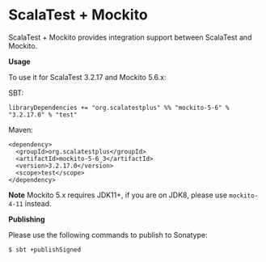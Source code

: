 # ScalaTest + Mockito
ScalaTest + Mockito provides integration support between ScalaTest and Mockito.

**Usage**

To use it for ScalaTest 3.2.17 and Mockito 5.6.x: 

SBT: 

```
libraryDependencies += "org.scalatestplus" %% "mockito-5-6" % "3.2.17.0" % "test"
```

Maven: 

```
<dependency>
  <groupId>org.scalatestplus</groupId>
  <artifactId>mockito-5-6_3</artifactId>
  <version>3.2.17.0</version>
  <scope>test</scope>
</dependency>
```

**Note**
Mockito 5.x requires JDK11+, if you are on JDK8, please use `mockito-4-11` instead.

**Publishing**

Please use the following commands to publish to Sonatype: 

```
$ sbt +publishSigned
```